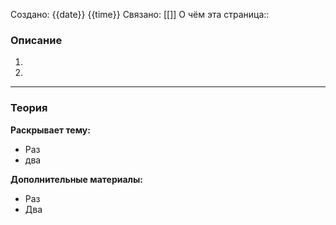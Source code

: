 Создано: {{date}} {{time}}
Связано: [[]]
О чём эта страница::

### Описание
1. 
2. 
__________
### Теория

**Раскрывает тему:**
- Раз
- два

**Дополнительные материалы:**
- Раз
- Два